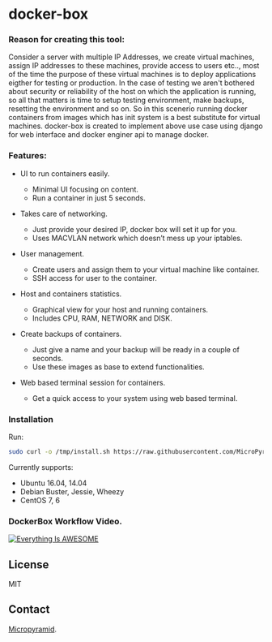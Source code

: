# docker-box

### Reason for creating this tool:
Consider a server with multiple IP Addresses, we create virtual machines, assign IP addresses to these machines, provide access to users etc.., most of the time the purpose of these virtual machines is to deploy applications eigther for testing or production.
In the case of testing we aren't bothered about security or reliability of the host on which the application is running, so all that matters is time to setup testing environment, make backups, resetting the environment and so on.
So in this scenerio running docker containers from images which has init system is a best substitute for virtual machines.
docker-box is created to implement above use case using django for web interface and docker enginer api to manage docker.


### Features:
  - UI to run containers easily.
    - Minimal UI focusing on content.
    - Run a container in just 5 seconds.

  - Takes care of networking.
    - Just provide your desired IP, docker box will set it up for you.
    - Uses MACVLAN network which doesn’t mess up your iptables.

  - User management.
    - Create users and assign them to your virtual machine like container.
	- SSH access for user to the container.

  - Host and containers statistics.
    - Graphical view for your host and running containers.
	- Includes CPU, RAM, NETWORK and DISK.

  - Create backups of containers.
    - Just give a name and your backup will be ready in a couple of seconds.
	- Use these images as base to extend functionalities.

  - Web based terminal session for containers.
    - Get a quick access to your system using web based terminal.



### Installation
Run:
```sh
sudo curl -o /tmp/install.sh https://raw.githubusercontent.com/MicroPyramid/docker-box/master/install.sh && sudo chmod +x /tmp/install.sh && sudo bash /tmp/install.sh
```

Currently supports:
   - Ubuntu 16.04, 14.04
   - Debian Buster, Jessie, Wheezy
   - CentOS 7, 6



### DockerBox Workflow Video.

[![Everything Is AWESOME](static/images/dbox.png)](https://www.youtube.com/watch?v=YCjkZLBNxUQ "DockerBox")


License
----

MIT


Contact
----

[Micropyramid](https://micropyramid.com/docker-consulting).
